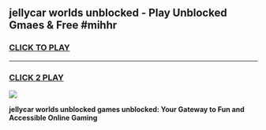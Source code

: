 
## jellycar worlds unblocked - Play Unblocked Gmaes & Free #mihhr
<h3>
<a href="https://news.freeplayer.one?title=jellycar_worlds_unblocked&ref=26F">CLICK TO PLAY</a></h3>
<hr>

<h3>
<a href="https://news.freeplayer.one?title=jellycar_worlds_unblocked&ref=26F">CLICK 2 PLAY</a>
  
</h3>

<a href="https://news.freeplayer.one?title=jellycar_worlds_unblocked&ref=26F/"><img src="https://clearcache.store/games.png"></a>


**jellycar worlds unblocked games unblocked: Your Gateway to Fun and Accessible Online Gaming**
